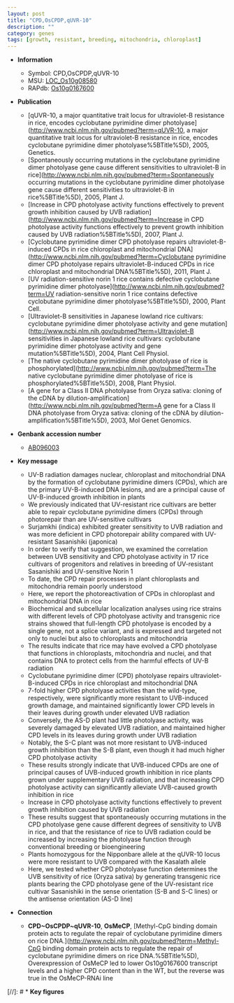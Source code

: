 ```yaml
---
layout: post
title: "CPD,OsCPDP,qUVR-10"
description: ""
category: genes
tags: [growth, resistant, breeding, mitochondria, chloroplast]
---
```


* **Information**  
    + Symbol: CPD,OsCPDP,qUVR-10  
    + MSU: [LOC_Os10g08580](http://rice.uga.edu/cgi-bin/ORF_infopage.cgi?orf=LOC_Os10g08580)  
    + RAPdb: [Os10g0167600](http://rapdb.dna.affrc.go.jp/viewer/gbrowse_details/irgsp1?name=Os10g0167600)  

* **Publication**  
    + [qUVR-10, a major quantitative trait locus for ultraviolet-B resistance in rice, encodes cyclobutane pyrimidine dimer photolyase](http://www.ncbi.nlm.nih.gov/pubmed?term=qUVR-10, a major quantitative trait locus for ultraviolet-B resistance in rice, encodes cyclobutane pyrimidine dimer photolyase%5BTitle%5D), 2005, Genetics.
    + [Spontaneously occurring mutations in the cyclobutane pyrimidine dimer photolyase gene cause different sensitivities to ultraviolet-B in rice](http://www.ncbi.nlm.nih.gov/pubmed?term=Spontaneously occurring mutations in the cyclobutane pyrimidine dimer photolyase gene cause different sensitivities to ultraviolet-B in rice%5BTitle%5D), 2005, Plant J.
    + [Increase in CPD photolyase activity functions effectively to prevent growth inhibition caused by UVB radiation](http://www.ncbi.nlm.nih.gov/pubmed?term=Increase in CPD photolyase activity functions effectively to prevent growth inhibition caused by UVB radiation%5BTitle%5D), 2007, Plant J.
    + [Cyclobutane pyrimidine dimer CPD photolyase repairs ultraviolet-B-induced CPDs in rice chloroplast and mitochondrial DNA](http://www.ncbi.nlm.nih.gov/pubmed?term=Cyclobutane pyrimidine dimer CPD photolyase repairs ultraviolet-B-induced CPDs in rice chloroplast and mitochondrial DNA%5BTitle%5D), 2011, Plant J.
    + [UV radiation-sensitive norin 1 rice contains defective cyclobutane pyrimidine dimer photolyase](http://www.ncbi.nlm.nih.gov/pubmed?term=UV radiation-sensitive norin 1 rice contains defective cyclobutane pyrimidine dimer photolyase%5BTitle%5D), 2000, Plant Cell.
    + [Ultraviolet-B sensitivities in Japanese lowland rice cultivars: cyclobutane pyrimidine dimer photolyase activity and gene mutation](http://www.ncbi.nlm.nih.gov/pubmed?term=Ultraviolet-B sensitivities in Japanese lowland rice cultivars: cyclobutane pyrimidine dimer photolyase activity and gene mutation%5BTitle%5D), 2004, Plant Cell Physiol.
    + [The native cyclobutane pyrimidine dimer photolyase of rice is phosphorylated](http://www.ncbi.nlm.nih.gov/pubmed?term=The native cyclobutane pyrimidine dimer photolyase of rice is phosphorylated%5BTitle%5D), 2008, Plant Physiol.
    + [A gene for a Class II DNA photolyase from Oryza sativa: cloning of the cDNA by dilution-amplification](http://www.ncbi.nlm.nih.gov/pubmed?term=A gene for a Class II DNA photolyase from Oryza sativa: cloning of the cDNA by dilution-amplification%5BTitle%5D), 2003, Mol Genet Genomics.

* **Genbank accession number**  
    + [AB096003](http://www.ncbi.nlm.nih.gov/nuccore/AB096003)

* **Key message**  
    + UV-B radiation damages nuclear, chloroplast and mitochondrial DNA by the formation of cyclobutane pyrimidine dimers (CPDs), which are the primary UV-B-induced DNA lesions, and are a principal cause of UV-B-induced growth inhibition in plants
    + We previously indicated that UV-resistant rice cultivars are better able to repair cyclobutane pyrimidine dimers (CPDs) through photorepair than are UV-sensitive cultivars
    + Surjamkhi (indica) exhibited greater sensitivity to UVB radiation and was more deficient in CPD photorepair ability compared with UV-resistant Sasanishiki (japonica)
    + In order to verify that suggestion, we examined the correlation between UVB sensitivity and CPD photolyase activity in 17 rice cultivars of progenitors and relatives in breeding of UV-resistant Sasanishiki and UV-sensitive Norin 1
    + To date, the CPD repair processes in plant chloroplasts and mitochondria remain poorly understood
    + Here, we report the photoreactivation of CPDs in chloroplast and mitochondrial DNA in rice
    + Biochemical and subcellular localization analyses using rice strains with different levels of CPD photolyase activity and transgenic rice strains showed that full-length CPD photolyase is encoded by a single gene, not a splice variant, and is expressed and targeted not only to nuclei but also to chloroplasts and mitochondria
    + The results indicate that rice may have evolved a CPD photolyase that functions in chloroplasts, mitochondria and nuclei, and that contains DNA to protect cells from the harmful effects of UV-B radiation
    + Cyclobutane pyrimidine dimer (CPD) photolyase repairs ultraviolet-B-induced CPDs in rice chloroplast and mitochondrial DNA
    + 7-fold higher CPD photolyase activities than the wild-type, respectively, were significantly more resistant to UVB-induced growth damage, and maintained significantly lower CPD levels in their leaves during growth under elevated UVB radiation
    + Conversely, the AS-D plant had little photolyase activity, was severely damaged by elevated UVB radiation, and maintained higher CPD levels in its leaves during growth under UVB radiation
    + Notably, the S-C plant was not more resistant to UVB-induced growth inhibition than the S-B plant, even though it had much higher CPD photolyase activity
    + These results strongly indicate that UVB-induced CPDs are one of principal causes of UVB-induced growth inhibition in rice plants grown under supplementary UVB radiation, and that increasing CPD photolyase activity can significantly alleviate UVB-caused growth inhibition in rice
    + Increase in CPD photolyase activity functions effectively to prevent growth inhibition caused by UVB radiation
    + These results suggest that spontaneously occurring mutations in the CPD photolyase gene cause different degrees of sensitivity to UVB in rice, and that the resistance of rice to UVB radiation could be increased by increasing the photolyase function through conventional breeding or bioengineering
    + Plants homozygous for the Nipponbare allele at the qUVR-10 locus were more resistant to UVB compared with the Kasalath allele
    + Here, we tested whether CPD photolyase function determines the UVB sensitivity of rice (Oryza sativa) by generating transgenic rice plants bearing the CPD photolyase gene of the UV-resistant rice cultivar Sasanishiki in the sense orientation (S-B and S-C lines) or the antisense orientation (AS-D line)

* **Connection**  
    + __CPD~OsCPDP~qUVR-10__, __OsMeCP__, [Methyl-CpG binding domain protein acts to regulate the repair of cyclobutane pyrimidine dimers on rice DNA.](http://www.ncbi.nlm.nih.gov/pubmed?term=Methyl-CpG binding domain protein acts to regulate the repair of cyclobutane pyrimidine dimers on rice DNA.%5BTitle%5D), Overexpression of OsMeCP led to lower Os10g0167600 transcript levels and a higher CPD content than in the WT, but the reverse was true in the OsMeCP-RNAi line

[//]: # * **Key figures**  


